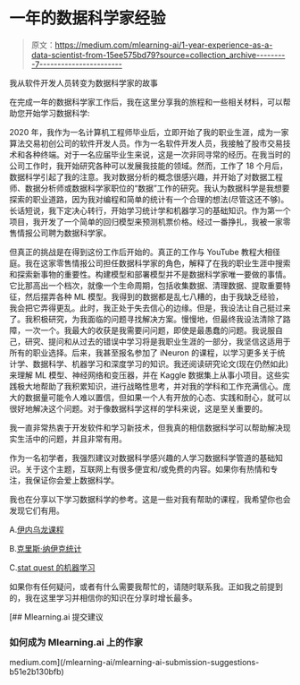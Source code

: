 # 一年的数据科学家经验

> 原文：<https://medium.com/mlearning-ai/1-year-experience-as-a-data-scientist-from-15ee575bd79?source=collection_archive---------7----------------------->

我从软件开发人员转变为数据科学家的故事

在完成一年的数据科学家工作后，我在这里分享我的旅程和一些相关材料，可以帮助您开始学习数据科学:

2020 年，我作为一名计算机工程师毕业后，立即开始了我的职业生涯，成为一家算法交易初创公司的软件开发人员。作为一名软件开发人员，我接触了股市交易技术和各种终端。对于一名应届毕业生来说，这是一次非同寻常的经历。在我当时的公司工作时，我开始研究各种可以发展我技能的领域。然而，工作了 18 个月后，数据科学引起了我的注意。我对数据分析的概念很感兴趣，并开始了对数据工程师、数据分析师或数据科学家职位的“数据”工作的研究。我认为数据科学是我想要探索的职业道路，因为我对编程和简单的统计有一个合理的想法(尽管这还不够)。长话短说，我下定决心转行，开始学习统计学和机器学习的基础知识。作为第一个项目，我开发了一个简单的回归模型来预测机票价格。经过一番挣扎，我被一家零售情报公司聘为数据科学家。

但真正的挑战是在得到这份工作后开始的。真正的工作与 YouTube 教程大相径庭。我在这家零售情报公司担任数据科学家的角色，解释了在我的职业生涯中搜索和探索新事物的重要性。构建模型和部署模型并不是数据科学家唯一要做的事情。它比那高出一个档次，就像一个生命周期，包括收集数据、清理数据、提取重要特征，然后摆弄各种 ML 模型。我得到的数据都是乱七八糟的，由于我缺乏经验，我会把它弄得更乱。此时，我正处于失去信心的边缘。但是，我设法让自己挺过来了。我积极研究，为我面临的问题寻找解决方案。慢慢地，但最终我设法清除了路障，一次一个。我最大的收获是我需要问问题，即使是最愚蠢的问题。我说服自己，研究、提问和从过去的错误中学习将是我职业生涯的一部分，我坚信这适用于所有的职业选择。后来，我甚至报名参加了 iNeuron 的课程，以学习更多关于统计学、数据科学、机器学习和深度学习的知识。我还阅读研究论文(现在仍然如此)来理解 ML 模型、神经网络和变压器，并在 Kaggle 数据集上从事小项目。这些实践极大地帮助了我积累知识，进行战略性思考，并对我的学科和工作充满信心。庞大的数据量可能令人难以置信，但如果一个人有开放的心态、实践和耐心，就可以很好地解决这个问题。对于像数据科学这样的学科来说，这是至关重要的。

我一直非常热衷于开发软件和学习新技术，但我真的相信数据科学可以帮助解决现实生活中的问题，并且非常有用。

作为一名初学者，我强烈建议对数据科学感兴趣的人学习数据科学管道的基础知识。关于这个主题，互联网上有很多便宜和/或免费的内容。如果你有热情和专注，我保证你会爱上数据科学。

我也在分享以下学习数据科学的参考。这是一些对我有帮助的课程，我希望你也会发现它们有用。

A.[伊内乌龙课程](https://courses.ineuron.ai/Machine-Learning-And-Deep-Learning-Masters)

B.[克里斯·纳伊克统计](https://www.youtube.com/watch?v=LZzq1zSL1bs)

C.[stat quest 的机器学习](https://www.youtube.com/watch?v=Gv9_4yMHFhI&list=PLblh5JKOoLUICTaGLRoHQDuF_7q2GfuJF)

如果你有任何疑问，或者有什么需要我帮忙的，请随时联系我。正如我之前提到的，我在这里学习并相信你的知识在分享时增长最多。

[](/mlearning-ai/mlearning-ai-submission-suggestions-b51e2b130bfb) [## Mlearning.ai 提交建议

### 如何成为 Mlearning.ai 上的作家

medium.com](/mlearning-ai/mlearning-ai-submission-suggestions-b51e2b130bfb)